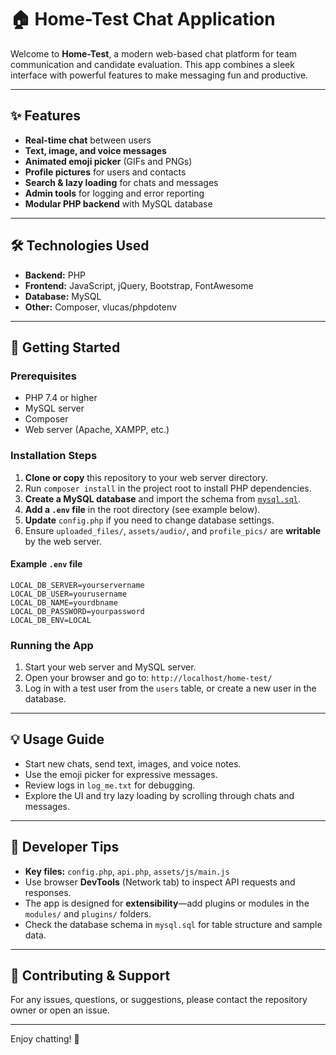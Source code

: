 
# 🏠 Home-Test Chat Application

Welcome to **Home-Test**, a modern web-based chat platform for team communication and candidate evaluation. This app combines a sleek interface with powerful features to make messaging fun and productive.

---

## ✨ Features

- **Real-time chat** between users
- **Text, image, and voice messages**
- **Animated emoji picker** (GIFs and PNGs)
- **Profile pictures** for users and contacts
- **Search & lazy loading** for chats and messages
- **Admin tools** for logging and error reporting
- **Modular PHP backend** with MySQL database

---

## 🛠️ Technologies Used

- **Backend:** PHP
- **Frontend:** JavaScript, jQuery, Bootstrap, FontAwesome
- **Database:** MySQL
- **Other:** Composer, vlucas/phpdotenv

---

## 🚀 Getting Started

### Prerequisites

- PHP 7.4 or higher
- MySQL server
- Composer
- Web server (Apache, XAMPP, etc.)

### Installation Steps

1. **Clone or copy** this repository to your web server directory.
2. Run `composer install` in the project root to install PHP dependencies.
3. **Create a MySQL database** and import the schema from [`mysql.sql`](mysql.sql).
4. **Add a `.env` file** in the root directory (see example below).
5. **Update** `config.php` if you need to change database settings.
6. Ensure `uploaded_files/`, `assets/audio/`, and `profile_pics/` are **writable** by the web server.

#### Example `.env` file
```env
LOCAL_DB_SERVER=yourservername
LOCAL_DB_USER=yourusername
LOCAL_DB_NAME=yourdbname
LOCAL_DB_PASSWORD=yourpassword
LOCAL_DB_ENV=LOCAL
```

### Running the App

1. Start your web server and MySQL server.
2. Open your browser and go to: `http://localhost/home-test/`
3. Log in with a test user from the `users` table, or create a new user in the database.

---

## 💡 Usage Guide

- Start new chats, send text, images, and voice notes.
- Use the emoji picker for expressive messages.
- Review logs in `log_me.txt` for debugging.
- Explore the UI and try lazy loading by scrolling through chats and messages.

---

## 📝 Developer Tips

- **Key files:** `config.php`, `api.php`, `assets/js/main.js`
- Use browser **DevTools** (Network tab) to inspect API requests and responses.
- The app is designed for **extensibility**—add plugins or modules in the `modules/` and `plugins/` folders.
- Check the database schema in `mysql.sql` for table structure and sample data.

---

## 🤝 Contributing & Support

For any issues, questions, or suggestions, please contact the repository owner or open an issue.

---

Enjoy chatting! 🚀